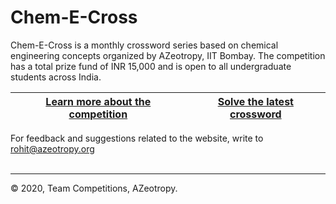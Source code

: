 # Chem-E-Cross

 Chem-E-Cross is a monthly crossword series based on chemical engineering concepts organized by AZeotropy, IIT Bombay. The competition has a total prize fund of INR 15,000 and is open to all undergraduate students across India. 
 
 [Learn more about the competition](https://tinyurl.com/chemecrossps) | [Solve the latest crossword](https://bit.ly/chem-e-cross) |
 ---|---|
 
 For feedback and suggestions related to the website, write to [rohit@azeotropy.org](mailto:rohit@azeotropy.org) <br/><br/>
 
 ---

&copy; 2020, Team Competitions, AZeotropy.
